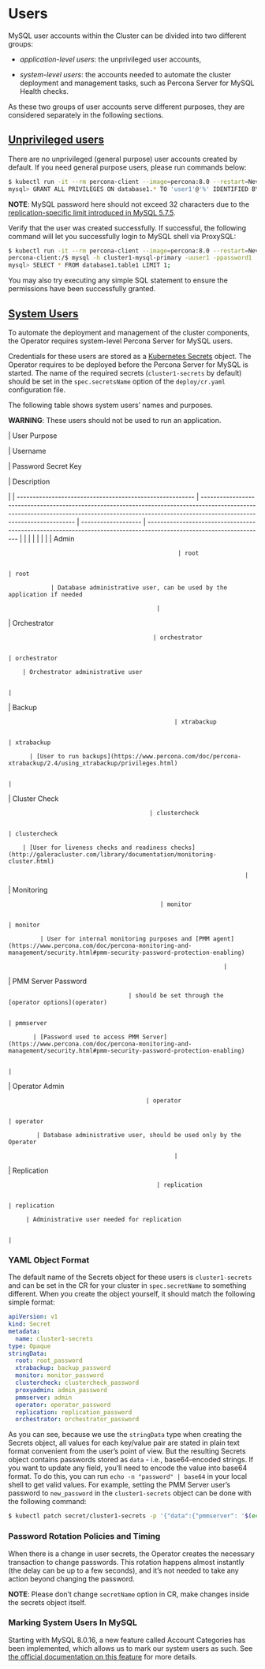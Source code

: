 # Users

MySQL user accounts within the Cluster can be divided into two different groups:


* *application-level users*: the unprivileged user accounts,


* *system-level users*: the accounts needed to automate the cluster deployment
and management tasks, such as Percona Server for MySQL Health checks.

As these two groups of user accounts serve different purposes, they are
considered separately in the following sections.

## [Unprivileged users](users.html#unprivileged-users)

There are no unprivileged (general purpose) user accounts created by
default. If you need general purpose users, please run commands below:

```bash
$ kubectl run -it --rm percona-client --image=percona:8.0 --restart=Never -- mysql -hcluster1-mysql -uroot -proot_password
mysql> GRANT ALL PRIVILEGES ON database1.* TO 'user1'@'%' IDENTIFIED BY 'password1';
```

**NOTE**: MySQL password here should not exceed 32 characters due to the [replication-specific limit introduced in MySQL 5.7.5](https://dev.mysql.com/doc/relnotes/mysql/5.7/en/news-5-7-5.html).

Verify that the user was created successfully. If successful, the
following command will let you successfully login to MySQL shell via
ProxySQL:

```bash
$ kubectl run -it --rm percona-client --image=percona:8.0 --restart=Never -- bash -il
percona-client:/$ mysql -h cluster1-mysql-primary -uuser1 -ppassword1
mysql> SELECT * FROM database1.table1 LIMIT 1;
```

You may also try executing any simple SQL statement to ensure the
permissions have been successfully granted.

## [System Users](users.html#system-users)

To automate the deployment and management of the cluster components,
the Operator requires system-level Percona Server for MySQL users.

Credentials for these users are stored as a [Kubernetes Secrets](https://kubernetes.io/docs/concepts/configuration/secret/) object.
The Operator requires to be deployed before the Percona Server for MySQL is
started. The name of the required secrets (`cluster1-secrets` by default)
should be set in the `spec.secretsName` option of the `deploy/cr.yaml`
configuration file.

The following table shows system users’ names and purposes.

**WARNING**: These users should not be used to run an application.

| User Purpose

 | Username

 | Password Secret Key

 | Description

 |
| -------------------------------------------------------- | -------------------------------------------------------------------------------------------------------------------------------------------------------------------------------------------------- | ------------------- | ------------------------------------------------------------------------------------------------------------------- |  |  |  |  |  |  |
| Admin

                                                    | root

                                                                                                                                                                                               | root

                | Database administrative user, can be used by the application if needed

                                              |
| Orchestrator

                                             | orchestrator

                                                                                                                                                                                       | orchestrator

        | Orchestrator administrative user

                                                                                    |
| Backup

                                                   | xtrabackup

                                                                                                                                                                                         | xtrabackup

          | [User to run backups](https://www.percona.com/doc/percona-xtrabackup/2.4/using_xtrabackup/privileges.html)

                                                                                                 |
| Cluster Check

                                            | clustercheck

                                                                                                                                                                                       | clustercheck

        | [User for liveness checks and readiness checks](http://galeracluster.com/library/documentation/monitoring-cluster.html)

                                                                       |
| Monitoring

                                               | monitor

                                                                                                                                                                                            | monitor

             | User for internal monitoring purposes and [PMM agent](https://www.percona.com/doc/percona-monitoring-and-management/security.html#pmm-security-password-protection-enabling)

                                                                 |
| PMM Server Password

                                      | should be set through the [operator options](operator)

                                                                                                                                                         | pmmserver

           | [Password used to access PMM Server](https://www.percona.com/doc/percona-monitoring-and-management/security.html#pmm-security-password-protection-enabling)

                                                                                  |
| Operator Admin

                                           | operator

                                                                                                                                                                                           | operator

            | Database administrative user, should be used only by the Operator

                                                   |
| Replication

                                              | replication

                                                                                                                                                                                        | replication

         | Administrative user needed for replication

                                                                          |
### YAML Object Format

The default name of the Secrets object for these users is
`cluster1-secrets` and can be set in the CR for your cluster in
`spec.secretName` to something different. When you create the object yourself,
it should match the following simple format:

```yaml
apiVersion: v1
kind: Secret
metadata:
  name: cluster1-secrets
type: Opaque
stringData:
  root: root_password
  xtrabackup: backup_password
  monitor: monitor_password
  clustercheck: clustercheck_password
  proxyadmin: admin_password
  pmmserver: admin
  operator: operator_password
  replication: replication_password
  orchestrator: orchestrator_password
```

As you can see, because we use the `stringData` type when creating the Secrets
object, all values for each key/value pair are stated in plain text format
convenient from the user’s point of view. But the resulting Secrets
object contains passwords stored as `data` - i.e., base64-encoded strings.
If you want to update any field, you’ll need to encode the value into base64
format. To do this, you can run `echo -n "password" | base64` in your local
shell to get valid values. For example, setting the PMM Server user’s password
to `new_password` in the `cluster1-secrets` object can be done
with the following command:

```bash
$ kubectl patch secret/cluster1-secrets -p '{"data":{"pmmserver": '$(echo -n new_password | base64)'}}'
```

### Password Rotation Policies and Timing

When there is a change in user secrets, the Operator
creates the necessary transaction to change passwords. This rotation happens
almost instantly (the delay can be up to a few seconds), and it’s not needed to
take any action beyond changing the password.

**NOTE**: Please don’t change `secretName` option in CR, make changes inside
the secrets object itself.

### Marking System Users In MySQL

Starting with MySQL 8.0.16, a new feature called Account Categories has been
implemented, which allows us to mark our system users as such.
See [the official documentation on this feature](https://dev.mysql.com/doc/refman/8.0/en/account-categories.html)
for more details.
